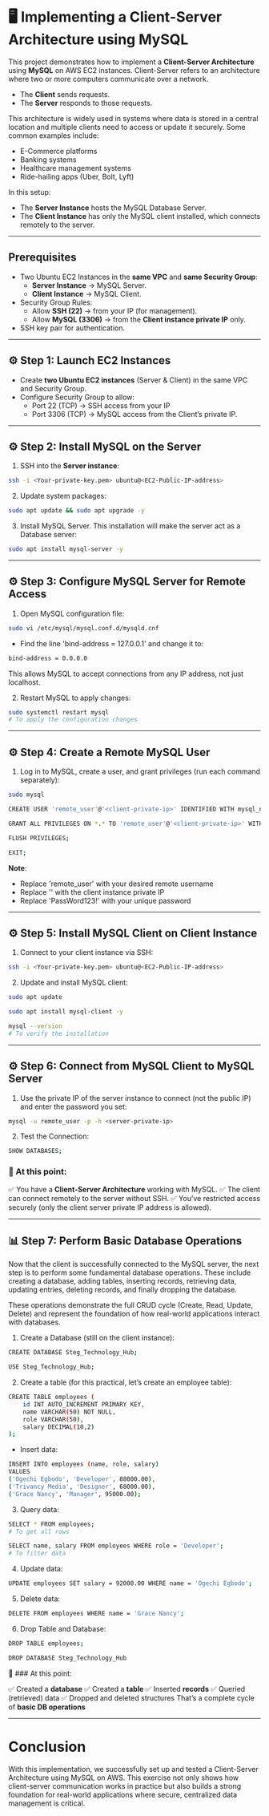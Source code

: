 # 🖥️ Implementing a Client-Server Architecture using MySQL

This project demonstrates how to implement a **Client-Server Architecture** using **MySQL** on AWS EC2 instances. Client-Server refers to an architecture where two or more computers communicate over a network.  
- The **Client** sends requests.  
- The **Server** responds to those requests. 

This architecture is widely used in systems where data is stored in a central location and multiple clients need to access or update it securely. Some common examples include:
- E-Commerce platforms
- Banking systems
- Healthcare management systems
- Ride-hailing apps (Uber, Bolt, Lyft)

In this setup:
- The **Server Instance** hosts the MySQL Database Server.
- The **Client Instance** has only the MySQL client installed, which connects remotely to the server.

---


##  Prerequisites

- Two Ubuntu EC2 Instances in the **same VPC** and **same Security Group**:
  - **Server Instance** → MySQL Server.
  - **Client Instance** → MySQL Client.
- Security Group Rules:
  - Allow **SSH (22)** → from your IP (for management).
  - Allow **MySQL (3306)** → from the **Client instance private IP** only.
- SSH key pair for authentication.  

---


## ⚙️ Step 1: Launch EC2 Instances

- Create **two Ubuntu EC2 instances** (Server & Client) in the same VPC and Security Group.  
- Configure Security Group to allow:
  - Port 22 (TCP) → SSH access from your IP
  - Port 3306 (TCP) → MySQL access from the Client’s private IP.  


---

## ⚙️ Step 2: Install MySQL on the Server

1. SSH into the **Server instance**:
```bash
ssh -i <Your-private-key.pem> ubuntu@<EC2-Public-IP-address>
```

2. Update system packages:
```bash
sudo apt update && sudo apt upgrade -y
```

3. Install MySQL Server. This installation will make the server act as a Database server:
```bash
sudo apt install mysql-server -y
```

---

## ⚙️ Step 3: Configure MySQL Server for Remote Access

1. Open MySQL configuration file:
```bash
sudo vi /etc/mysql/mysql.conf.d/mysqld.cnf 
```
- Find the line 'bind-address = 127.0.0.1' and change it to:
```bash
bind-address = 0.0.0.0
```
This allows MySQL to accept connections from any IP address, not just localhost.

2. Restart MySQL to apply changes:
```bash
sudo systemctl restart mysql
# To apply the configuration changes
```

---

## ⚙️ Step 4: Create a Remote MySQL User

1. Log in to MySQL, create a user, and grant privileges (run each command separately):
```bash
sudo mysql

CREATE USER 'remote_user'@'<client-private-ip>' IDENTIFIED WITH mysql_native_password BY 'PassWord123!';

GRANT ALL PRIVILEGES ON *.* TO 'remote_user'@'<client-private-ip>' WITH GRANT OPTION;

FLUSH PRIVILEGES;

EXIT;
```

**Note**:
- Replace 'remote_user' with your desired remote username
- Replace '<client-private-ip>' with the client instance private IP
- Replace 'PassWord123!' with your unique password

---

## ⚙️ Step 5: Install MySQL Client on Client Instance

1. Connect to your client instance via SSH:
```bash
ssh -i <Your-private-key.pem> ubuntu@<EC2-Public-IP-address>
```

2. Update and install MySQL client:
```bash
sudo apt update

sudo apt install mysql-client -y

mysql --version
# To verify the installation
```

---

## ⚙️ Step 6: Connect from MySQL Client to MySQL Server

1. Use the private IP of the server instance to connect (not the public IP) and enter the password you set:
```bash
mysql -u remote_user -p -h <server-private-ip>
```

2. Test the Connection:
```bash
SHOW DATABASES;
```


### 🎯 At this point:

✅ You have a **Client-Server Architecture** working with MySQL.
✅ The client can connect remotely to the server without SSH.
✅ You’ve restricted access securely (only the client server private IP address is allowed).

---


## 📊 Step 7: Perform Basic Database Operations

Now that the client is successfully connected to the MySQL server, the next step is to perform some fundamental database operations. These include creating a database, adding tables, inserting records, retrieving data, updating entries, deleting records, and finally dropping the database.

These operations demonstrate the full CRUD cycle (Create, Read, Update, Delete) and represent the foundation of how real-world applications interact with databases.

1. Create a Database (still on the client instance):
```bash
CREATE DATABASE Steg_Technology_Hub;

USE Steg_Technology_Hub;
```

2. Create a table (for this practical, let’s create an employee table):
```bash
CREATE TABLE employees (
    id INT AUTO_INCREMENT PRIMARY KEY,
    name VARCHAR(50) NOT NULL,
    role VARCHAR(50),
    salary DECIMAL(10,2)
);
```

- Insert data:
```bash
INSERT INTO employees (name, role, salary) 
VALUES 
('Ogechi Egbodo', 'Developer', 88000.00),
('Trivancy Media', 'Designer', 68000.00),
('Grace Nancy', 'Manager', 95000.00);
```

3. Query data:
```bash
SELECT * FROM employees;
# To get all rows

SELECT name, salary FROM employees WHERE role = 'Developer';
# To filter data
```

4. Update data:
```bash
UPDATE employees SET salary = 92000.00 WHERE name = 'Ogechi Egbodo';
```

5. Delete data:
```bash
DELETE FROM employees WHERE name = 'Grace Nancy';
```

6. Drop Table and Database:
```bash
DROP TABLE employees;

DROP DATABASE Steg_Technology_Hub
```

🎯 ### At this point:

✅ Created a **database**
✅ Created a **table**
✅ Inserted **records**
✅ Queried (retrieved) data
✅ Dropped and deleted structures
That’s a complete cycle of **basic DB operations**


---

# Conclusion

With this implementation, we successfully set up and tested a Client-Server Architecture using MySQL on AWS. This exercise not only shows how client-server communication works in practice but also builds a strong foundation for real-world applications where secure, centralized data management is critical.